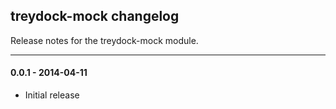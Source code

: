 ## treydock-mock changelog

Release notes for the treydock-mock module.

------------------------------------------

#### 0.0.1 - 2014-04-11

* Initial release
